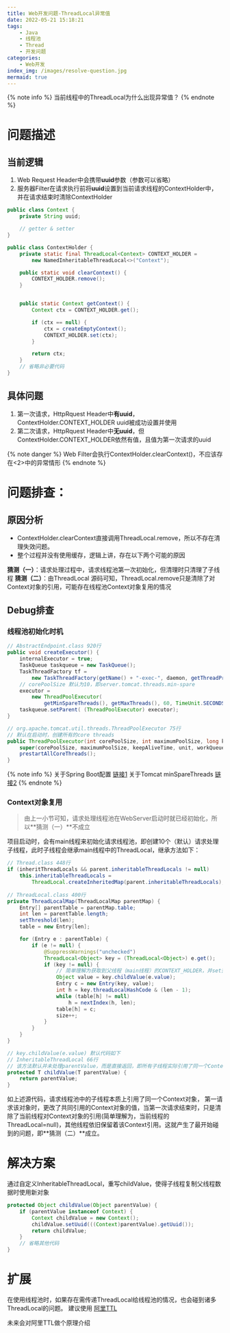 ```yaml
---
title: Web开发问题-ThreadLocal异常值
date: 2022-05-21 15:18:21
tags:
    - Java
    - 线程池
    - Thread
    - 开发问题
categories:
    - Web开发
index_img: /images/resolve-question.jpg
mermaid: true
---
```


{% note info %}
当前线程中的ThreadLocal为什么出现异常值？
{% endnote %}

# 问题描述

## 当前逻辑

1. Web Request Header中会携带**uuid**参数（参数可以省略）
2. 服务器Filter在请求执行前将**uuid**设置到当前请求线程的ContextHolder中，并在请求结束时清除ContextHolder

``` java
public class Context {
    private String uuid;

    // getter & setter
}

public class ContextHolder {
    private static final ThreadLocal<Context> CONTEXT_HOLDER = 
    	new NamedInheritableThreadLocal<>("Context");

    public static void clearContext() {
        CONTEXT_HOLDER.remove();
    }


    public static Context getContext() {
        Context ctx = CONTEXT_HOLDER.get();

        if (ctx == null) {
            ctx = createEmptyContext();
            CONTEXT_HOLDER.set(ctx);
        }

        return ctx;
    }
    // 省略非必要代码
}
```

## 具体问题

1. 第一次请求，HttpRquest Header中**有uuid**，ContextHolder.CONTEXT_HOLDER uuid被成功设置并使用
2. 第二次请求，HttpRquest Header中**无uuid**，但ContextHolder.CONTEXT_HOLDER依然有值，且值为第一次请求的uuid

{% note danger %}
Web Filter会执行ContextHolder.clearContext()，不应该存在<2>中的异常情形
{% endnote %}

# 问题排查：

## 原因分析

- ContextHolder.clearContext直接调用ThreadLocal.remove，所以不存在清理失效问题。
- 整个过程并没有使用缓存，逻辑上讲，存在以下两个可能的原因

**猜测（一）**：请求处理过程中，请求线程池第一次初始化，但清理时只清理了子线程
**猜测（二）**：由ThreadLocal 源码可知，ThreadLocal.remove只是清除了对Context对象的引用，可能存在线程池Context对象复用的情况
 

## Debug排查

### 线程池初始化时机

``` java
// AbstractEndpoint.class 920行
public void createExecutor() {
    internalExecutor = true;
    TaskQueue taskqueue = new TaskQueue();
    TaskThreadFactory tf = 
    	new TaskThreadFactory(getName() + "-exec-", daemon, getThreadPriority());
    // corePoolSize 默认为10，即server.tomcat.threads.min-spare
    executor = 
    	new ThreadPoolExecutor(
    		getMinSpareThreads(), getMaxThreads(), 60, TimeUnit.SECONDS,taskqueue, tf);
    taskqueue.setParent( (ThreadPoolExecutor) executor);
}

// org.apache.tomcat.util.threads.ThreadPoolExecutor 75行
// 默认在启动时，创建所有的core threads
public ThreadPoolExecutor(int corePoolSize, int maximumPoolSize, long keepAliveTime, TimeUnit unit, BlockingQueue<Runnable> workQueue, ThreadFactory threadFactory) {
    super(corePoolSize, maximumPoolSize, keepAliveTime, unit, workQueue, threadFactory, new RejectHandler());
    prestartAllCoreThreads();
}
```

{% note info %}
关于Spring Boot配置 [链接1](https://docs.spring.io/spring-boot/docs/current/reference/html/application-properties.html#application-properties.server.server.tomcat.threads.min-spare)
关于Tomcat minSpareThreads [链接2](https://tomcat.apache.org/tomcat-8.0-doc/config/http.html)
{% endnote %}

### Context对象复用

> 由上一小节可知，请求处理线程池在WebServer启动时就已经初始化，所以**猜测（一）**不成立


项目启动时，会有main线程来初始化请求线程池，即创建10个（默认）请求处理子线程，此时子线程会继承main线程中的ThreadLocal，继承方法如下：
``` java
// Thread.class 448行
if (inheritThreadLocals && parent.inheritableThreadLocals != null)
    this.inheritableThreadLocals =
        ThreadLocal.createInheritedMap(parent.inheritableThreadLocals);
        
// ThreadLocal.class 400行
private ThreadLocalMap(ThreadLocalMap parentMap) {
    Entry[] parentTable = parentMap.table;
    int len = parentTable.length;
    setThreshold(len);
    table = new Entry[len];

    for (Entry e : parentTable) {
        if (e != null) {
            @SuppressWarnings("unchecked")
            ThreadLocal<Object> key = (ThreadLocal<Object>) e.get();
            if (key != null) {
            	// 简单理解为获取到父线程（main线程）的CONTEXT_HOLDER，并set到子线程中
                Object value = key.childValue(e.value);
                Entry c = new Entry(key, value);
                int h = key.threadLocalHashCode & (len - 1);
                while (table[h] != null)
                    h = nextIndex(h, len);
                table[h] = c;
                size++;
            }
        }
    }
}

// key.childValue(e.value) 默认代码如下
// InheritableThreadLocal 66行
// 该方法默认并未处理parentValue，而是直接返回，即所有子线程实际引用了同一个Context对象
protected T childValue(T parentValue) {
    return parentValue;
}

```



如上述源代码，请求线程池中的子线程本质上引用了同一个Context对象，
第一请求该对象时，更改了共同引用的Context对象的值，当第一次请求结束时，只是清除了当前线程对Context对象的引用(简单理解为，当前线程的ThreadLocal=null)，其他线程依旧保留着该Context引用。这就产生了最开始碰到的问题，即**猜测（二）**成立。


# 解决方案

通过自定义InheritableThreadLocal，重写childValue，使得子线程复制父线程数据时使用新对象

``` java
protected Object childValue(Object parentValue) {
    if (parentValue instanceof Context) {
        Context childValue = new Context();
        childValue.setUuid(((Context)parentValue).getUuid());
        return childValue;
    }
    // 省略其他代码
}
```

# 扩展

在使用线程池时，如果存在需传递ThreadLocal给线程池的情况，也会碰到诸多ThreadLocal的问题。
建议使用 [阿里TTL](https://github.com/alibaba/transmittable-thread-local)

未来会对阿里TTL做个原理介绍